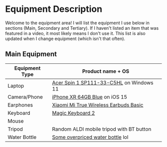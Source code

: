 # Equipment Description
Welcome to the equipment area! I will list the equipment I use below in sections (Main, Secondary and Tertiary). 
If I haven't listed an item that was featured in a video, it most likely means I don't use it. This list is also updated when I change equipment (which isn't that often).
## Main Equipment
| Equipment Type | Product name + OS |
| ----------- | ----------- |
| Laptop | [Acer Spin 1 SP111-33-C5HL](https://www.officeworks.com.au/shop/officeworks/p/acer-spin-1-2-in-1-11-6-celeron-4-64-gb-acsp1115hl) on Windows 11 |
| Camera/Phone | [iPhone XR 64GB Blue](https://www.apple.com/au/shop/buy-iphone/iphone-xr/6.1-inch-display-64gb-blue) on iOS 15 |
| Earphones | [Xiaomi Mi True Wireless Earbuds Basic](https://www.catch.com.au/product/xiaomi-mi-true-basic-wireless-earbuds-black-5759320/) |
| Keyboard | [Magic Keyboard 2](https://www.apple.com/au/shop/product/MK2A3ZA/A/magic-keyboard-us-english?fnode=72e1023a000375d0562a8b808cb415b298f41ff14a00824673034916b3bdc3a03223ff5ce87e0aeb786d0b0ce7b9ededf41a4513591488f59af7ae93ba7fcc252c1f115c611082f1257b0f95ba88377cb11f3526897ca6fe7b959f4c0f5222c508f1dc2cae5133d1653b516b9661c4de) |
| Mouse |
| Tripod | Random ALDI mobile tripod with BT button |
| Water Bottle | [Some overpriced water bottle](https://www.house.com.au/product/h2-hydro2-flash-classic-water-bottle-500ml-khaki-green) lol |
